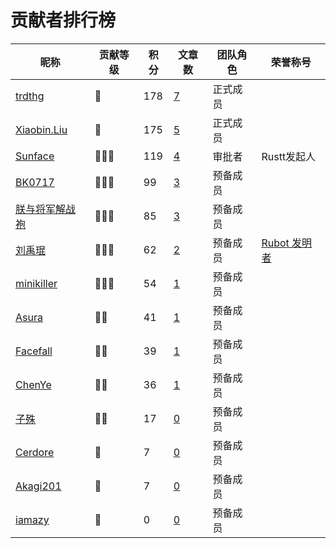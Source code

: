 # 贡献者排行榜
| 昵称 | 贡献等级 | 积分 | 文章数 | 团队角色 | 荣誉称号 |
| --- | --- | --- | --- | --- | --- |
| [trdthg](https://github.com/trdthg) | 💎 | 178 | [7](https://github.com/search?q=trdthg+repo%3Astudyrs%2FRustt+path%3A%2FArticles&type=Code&ref=advsearch) | 正式成员 |  |
| [Xiaobin.Liu](https://github.com/lxbwolf) | 💎 | 175 | [5](https://github.com/search?q=lxbwolf+repo%3Astudyrs%2FRustt+path%3A%2FArticles&type=Code&ref=advsearch) | 正式成员 |  |
| [Sunface](https://github.com/sunface) | 🌟🌟🌟 | 119 | [4](https://github.com/search?q=sunface+repo%3Astudyrs%2FRustt+path%3A%2FArticles&type=Code&ref=advsearch) | 审批者 | Rustt发起人 |
| [BK0717](https://github.com/hyuuko) | 🌟🌟🌟 | 99 | [3](https://github.com/search?q=hyuuko+repo%3Astudyrs%2FRustt+path%3A%2FArticles&type=Code&ref=advsearch) | 预备成员 |  |
| [朕与将军解战袍](https://github.com/a1393323447) | 🌟🌟🌟 | 85 | [3](https://github.com/search?q=a1393323447+repo%3Astudyrs%2FRustt+path%3A%2FArticles&type=Code&ref=advsearch) | 预备成员 |  |
| [刘禹琨](https://github.com/mrxiaozhuox) | 🌟🌟🌟 | 62 | [2](https://github.com/search?q=mrxiaozhuox+repo%3Astudyrs%2FRustt+path%3A%2FArticles&type=Code&ref=advsearch) | 预备成员 | [Rubot 发明者](https://github.com/studyrs/rubot) |
| [minikiller](https://github.com/minikiller) | 🌟🌟🌟 | 54 | [1](https://github.com/search?q=minikiller+repo%3Astudyrs%2FRustt+path%3A%2FArticles&type=Code&ref=advsearch) | 预备成员 |  |
| [Asura](https://github.com/asur4s) | 🌟🌟 | 41 | [1](https://github.com/search?q=asur4s+repo%3Astudyrs%2FRustt+path%3A%2FArticles&type=Code&ref=advsearch) | 预备成员 |  |
| [Facefall](https://github.com/Facefall) | 🌟🌟 | 39 | [1](https://github.com/search?q=Facefall+repo%3Astudyrs%2FRustt+path%3A%2FArticles&type=Code&ref=advsearch) | 预备成员 |  |
| [ChenYe](https://github.com/Ch3nYe) | 🌟🌟 | 36 | [1](https://github.com/search?q=Ch3nYe+repo%3Astudyrs%2FRustt+path%3A%2FArticles&type=Code&ref=advsearch) | 预备成员 |  |
| [子殊](https://github.com/allenli178) | 🌟🌟 | 17 | [0](https://github.com/search?q=allenli178+repo%3Astudyrs%2FRustt+path%3A%2FArticles&type=Code&ref=advsearch) | 预备成员 |  |
| [Cerdore](https://github.com/Cerdore) | 🌟 | 7 | [0](https://github.com/search?q=Cerdore+repo%3Astudyrs%2FRustt+path%3A%2FArticles&type=Code&ref=advsearch) | 预备成员 |  |
| [Akagi201](https://github.com/Akagi201) | 🌟 | 7 | [0](https://github.com/search?q=Akagi201+repo%3Astudyrs%2FRustt+path%3A%2FArticles&type=Code&ref=advsearch) | 预备成员 |  |
| [iamazy](https://github.com/iamazy) | 🌟 | 0 | [0](https://github.com/search?q=iamazy+repo%3Astudyrs%2FRustt+path%3A%2FArticles&type=Code&ref=advsearch) | 预备成员 |  |
